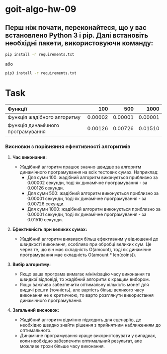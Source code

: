 # goit-algo-hw-09

## Перш ніж почати, переконайтеся, що у вас встановлено Python 3 і pip. Далі встановіть необхідні пакети, використовуючи команду:
```bash
pip install -r requirements.txt
```
або
```bash
pip3 install -r requirements.txt
```

# Task

| Функції                           |     100 |     500 |    1000 |
|:----------------------------------|--------:|--------:|--------:|
| Функція жадібного алгоритму       | 0.00002 | 0.00001 | 0.00001 |
| Функція динамічного програмування | 0.00126 | 0.00726 | 0.01510 |

### Висновки з порівняння ефективності алгоритмів

1. **Час виконання:**
   - Жадібний алгоритм працює значно швидше за алгоритм динамічного програмування на всіх тестових сумах. Наприклад:
     - Для суми 100: жадібний алгоритм виконується приблизно за 0.00002 секунди, тоді як динамічне програмування - за 0.00126 секунди.
     - Для суми 500: жадібний алгоритм виконується приблизно за 0.00001 секунди, тоді як динамічне програмування - за 0.00726 секунди.
     - Для суми 1000: жадібний алгоритм виконується приблизно за 0.00001 секунди, тоді як динамічне програмування - за 0.01510 секунди.

2. **Ефективність при великих сумах:**
   - Жадібний алгоритм виявився більш ефективним у відношенні до швидкості виконання, особливо при обробці великих сум. Це через те, що він має складність O(amount), тоді як динамічне програмування має складність O(amount * len(coins)).

3. **Вибір алгоритму:**
   - Якщо ваша програма вимагає мінімізацію часу виконання та швидкої відповіді, то жадібний алгоритм є кращим вибором.
   - Якщо важливо забезпечити оптимальну кількість монет для видачі решти (точність), але вартість більш великого часу виконання не є критичною, то варто розглянути використання динамічного програмування.

4. **Загальний висновок:**
   - Жадібний алгоритм відмінно підходить для сценаріїв, де необхідно швидко знайти рішення з прийнятним наближенням до оптимального.
   - Динамічне програмування краще використовувати у випадках, коли необхідно забезпечити оптимальний результат, але можливе трохи більше часу виконання.

